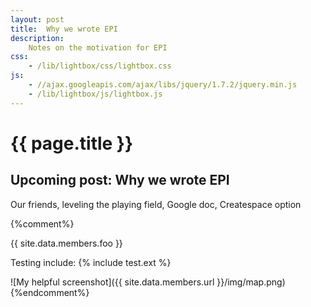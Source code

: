 ```yaml
---
layout: post
title:  Why we wrote EPI
description:
    Notes on the motivation for EPI
css:
    - /lib/lightbox/css/lightbox.css
js:
    - //ajax.googleapis.com/ajax/libs/jquery/1.7.2/jquery.min.js
    - /lib/lightbox/js/lightbox.js
---
```


{{ page.title }}
================

<h2>Upcoming post: Why we wrote EPI</h2>

Our friends, leveling the playing field, Google doc, Createspace option


{%comment%}

{{ site.data.members.foo }}

Testing include: {% include test.ext %}

![My helpful screenshot]({{ site.data.members.url }}/img/map.png)
{%endcomment%}

